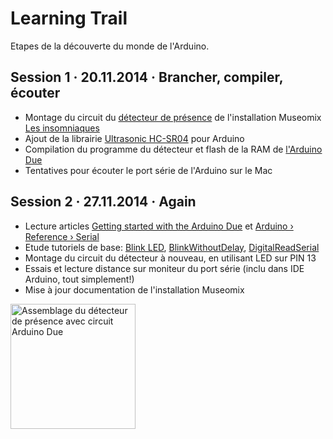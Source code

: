# Learning Trail

Etapes de la découverte du monde de l'Arduino.

## Session 1 · 20.11.2014 · Brancher, compiler, écouter

* Montage du circuit du [détecteur de présence](https://github.com/MuseomixLeman/Equipe-6/tree/master/code/detecteur-presence) de l'installation Museomix [Les insomniaques](https://github.com/MuseomixLeman/Equipe-6)
* Ajout de la librairie [Ultrasonic HC-SR04](https://github.com/daijo/ArduinoLibraries) pour Arduino
* Compilation du programme du détecteur et flash de la RAM de [l'Arduino Due](http://arduino.cc/en/pmwiki.php?n=Main/ArduinoBoardDue)
* Tentatives pour écouter le port série de l'Arduino sur le Mac

## Session 2 · 27.11.2014 · Again

* Lecture articles [Getting started with the Arduino Due](http://arduino.cc/en/pmwiki.php?n=Guide/ArduinoDue) et [Arduino › Reference › Serial](http://arduino.cc/en/Reference/Serial)
* Etude tutoriels de base: [Blink LED](http://arduino.cc/en/Tutorial/Blink), [BlinkWithoutDelay](http://arduino.cc/en/Tutorial/BlinkWithoutDelay), [DigitalReadSerial](http://arduino.cc/en/Tutorial/DigitalReadSerial)
* Montage du circuit du détecteur à nouveau, en utilisant LED sur PIN 13
* Essais et lecture distance sur moniteur du port série (inclu dans IDE Arduino, tout simplement!)
* Mise à jour documentation de l'installation Museomix

<img src="https://github.com/MuseomixLeman/Equipe-6/blob/master/images/IMG_1341.JPG" height="200" title="Assemblage du détecteur de présence avec circuit Arduino Due"/>
